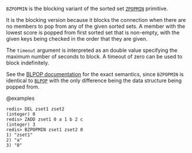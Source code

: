 `BZPOPMIN` is the blocking variant of the sorted set [`ZPOPMIN`](/commands/zpopmin) primitive.

It is the blocking version because it blocks the connection when there are no
members to pop from any of the given sorted sets.
A member with the lowest score is popped from first sorted set that is
non-empty, with the given keys being checked in the order that they are given.

The `timeout` argument is interpreted as an double value specifying the maximum
number of seconds to block. A timeout of zero can be used to block indefinitely.

See the [BLPOP documentation][cl] for the exact semantics, since `BZPOPMIN` is
identical to [`BLPOP`](/commands/blpop) with the only difference being the data structure being
popped from.

[cl]: /commands/blpop

@examples

```
redis> DEL zset1 zset2
(integer) 0
redis> ZADD zset1 0 a 1 b 2 c
(integer) 3
redis> BZPOPMIN zset1 zset2 0
1) "zset1"
2) "a"
3) "0"
```


